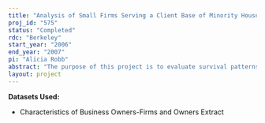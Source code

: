 ```yaml
---
title: "Analysis of Small Firms Serving a Client Base of Minority Households"
proj_id: "575"
status: "Completed"
rdc: "Berkeley"
start_year: "2006"
end_year: "2007"
pi: "Alicia Robb"
abstract: "The purpose of this project is to evaluate survival patterns of firms in the 1992 Characteristics of Business Owners (CBO), particularly minority-owned firms in metropolitan areas. The project results will provide information that can be used to improve measurement of business survival in the new Survey of Business Owners and Self-Employed Persons (SBO).  This project proposes to use the most current (1992) version of the CBO to revisit earlier findings regarding firm survival patterns.  It will investigate the robustness of the CBO database for portraying small-business survival patterns for employer businesses, using the Longitudinal Business Database (LBD) to track CBO firm survival patterns.  This research also is relevant to the new SBO. Information from this will increase the U.S. Census Bureau’s knowledge base regarding business survival dynamics. The SBO survey staff can use this knowledge to improve SBO response rates by tailoring their sample designs to businesses based on their likelihood of still being in business.  This could help reduce the number of out-of-scope cases that occur when a portion of the sample is selected from the previous year business register, but responses are only used when the business remains active for the next year. The results from this research can also assist the Census Bureau in the construction or improvement of the sampling frame for the SBO survey."
layout: project
---
```


**Datasets Used:**

  - Characteristics of Business Owners-Firms and Owners Extract 

